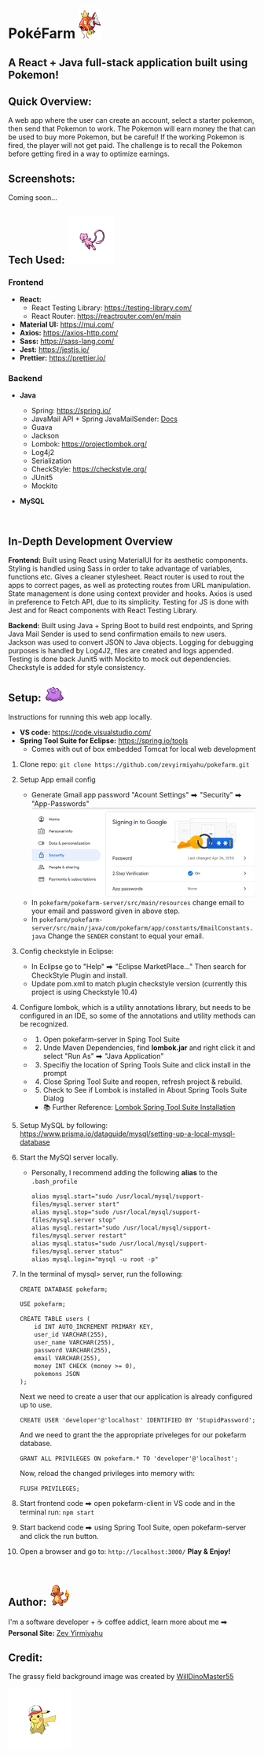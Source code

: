 # PokéFarm ![Magikarp](Images/129.gif)
## A React + Java full-stack application built using Pokemon!

## Quick Overview:
A web app where the user can create an account, select a starter pokemon, then send that
Pokemon to work. The Pokemon will earn money the that can be used to buy more Pokemon, but be careful! 
If the working Pokemon is fired, the player will not get paid. The challenge is to recall the Pokemon before getting fired in a way to optimize earnings.

## Screenshots:
Coming soon...

## Tech Used: ![Mew](Images/151.png)
### **Frontend**
- **React:**
    - React Testing Library: https://testing-library.com/
    - React Router: https://reactrouter.com/en/main
- **Material UI:** https://mui.com/
- **Axios:** https://axios-http.com/
- **Sass:** https://sass-lang.com/
- **Jest:** https://jestjs.io/
- **Prettier:** https://prettier.io/
### **Backend**
- **Java**
    - Spring: https://spring.io/ 
    - JavaMail API + Spring JavaMailSender: [Docs](https://docs.spring.io/spring-framework/docs/current/javadoc-api/org/springframework/mail/javamail/JavaMailSender.html)
    - Guava
    - Jackson
    - Lombok: https://projectlombok.org/
    - Log4j2
    - Serialization
    - CheckStyle: https://checkstyle.org/
    - JUnit5
    - Mockito

- **MySQL**

<br/>

## In-Depth Development Overview
**Frontend:** Built using React using MaterialUI for its aesthetic components. Styling is handled using Sass in order to take advantage of variables, functions etc. Gives a cleaner stylesheet. React router is used to rout the apps to correct pages, as well as protecting routes from URL manipulation. State management is done using context provider and hooks. Axios is used in preference to Fetch API, due to its simplicity. Testing for JS is done with Jest and for React components with React Testing Library.

**Backend:** Built using Java + Spring Boot to build rest endpoints, and Spring Java Mail Sender is used to send confirmation emails to new users. Jackson was used to convert JSON to Java objects. Logging for debugging purposes is handled by Log4J2, files are created and logs appended. Testing is done back Junit5 with Mockito to mock out dependencies. Checkstyle is added for style consistency.

## Setup: ![Ditto](Images/132.gif)
Instructions for running this web app locally.
- **VS code:** https://code.visualstudio.com/
- **Spring Tool Suite for Eclipse:** https://spring.io/tools
    - Comes with out of box embedded Tomcat for local web development 

1. Clone repo: ```git clone https://github.com/zevyirmiyahu/pokefarm.git```
2. Setup App email config
    - Generate Gmail app password "Acount Settings" ⮕ "Security" ⮕ "App-Passwords"
    ![App-Password Screenshot](Images/GmailAppPassword.png)
    - In ```pokefarm/pokefarm-server/src/main/resources``` change email to your email and password given in above step.
    - In ```pokefarm/pokefarm-server/src/main/java/com/pokefarm/app/constants/EmailConstants.java``` Change the ```SENDER``` constant to equal your email.
3. Config checkstyle in Eclipse:
    - In Eclipse go to "Help" ⮕ "Eclipse MarketPlace..." Then search for CheckStyle Plugin and install.
    - Update pom.xml to match plugin checkstyle version (currently this project is using Checkstyle 10.4)
4. Configure lombok, which is a utility annotations library, but needs to be configured in an IDE, so
some of the annotations and utility methods can be recognized. 
    - 1. Open pokefarm-server in Sping Tool Suite
    - 2. Unde Maven Dependencies, find **lombok.jar** and right click it and select "Run As" ⮕ "Java Application"
    - 3. Specifiy the location of Spring Tools Suite and click install in the prompt
    - 4. Close Spring Tool Suite and reopen, refresh project & rebuild.
    - 5. Check to See if Lombok is installed in About Spring Tools Suite Dialog
        - 📚 Further Reference: [Lombok Spring Tool Suite Installation](https://stackoverflow.com/questions/52780535/lombok-with-spring-tool-suite-4)
5. Setup MySQL by following: https://www.prisma.io/dataguide/mysql/setting-up-a-local-mysql-database 
6. Start the MySQl server locally.
    - Personally, I recommend adding the following **alias** to the ```.bash_profile```
        ```
        alias mysql.start="sudo /usr/local/mysql/support-files/mysql.server start"
        alias mysql.stop="sudo /usr/local/mysql/support-files/mysql.server stop"
        alias mysql.restart="sudo /usr/local/mysql/support-files/mysql.server restart"
        alias mysql.status="sudo /usr/local/mysql/support-files/mysql.server status"
        alias mysql.login="mysql -u root -p"
        ```
7. In the terminal of mysql> server, run the following: 
    ```
    CREATE DATABASE pokefarm;
    ```
    ```
    USE pokefarm;
    ```
    ```
    CREATE TABLE users (
        id INT AUTO_INCREMENT PRIMARY KEY,
        user_id VARCHAR(255),
        user_name VARCHAR(255),
        password VARCHAR(255),
        email VARCHAR(255),
        money INT CHECK (money >= 0),
        pokemons JSON
    );
    ```
    Next we need to create a user that our application is already configured up to use.
    ```
    CREATE USER 'developer'@'localhost' IDENTIFIED BY 'StupidPassword';
    ```
    And we need to grant the the appropriate priveleges for our pokefarm database.
    ```
    GRANT ALL PRIVILEGES ON pokefarm.* TO 'developer'@'localhost';
    ```
    Now, reload the changed privileges into memory with:
    ```
    FLUSH PRIVILEGES;
    ```

8. Start frontend code ⮕ open pokefarm-client in VS code and in the terminal run: ```npm start```
9. Start backend code ⮕ using Spring Tool Suite, open pokefarm-server and click the run button.
10. Open a browser and go to: ```http://localhost:3000/``` **Play & Enjoy!** 

<br/>

## Author: ![Charmander](Images/4.gif)
I'm a software developer + ☕ coffee addict, learn more about me ⮕
**Personal Site:** [Zev Yirmiyahu](https://zevyirmiyahu.com/)

## Credit:
The grassy field background image was created by [WillDinoMaster55](https://www.deviantart.com/willdinomaster55/art/Grass-with-River-Background-907641083)

![Hat-Pikachu](Images/10094.png)
<!-- ![Hat-Pikachu](Images/10094.png) ![GigantaMaxGengar](Images/10202.png) -->